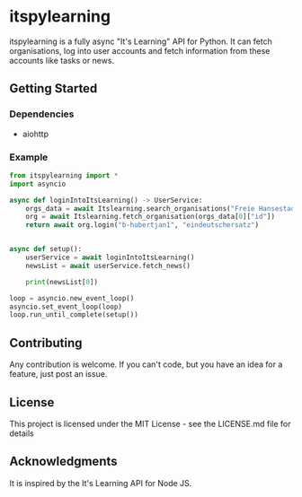 # itspylearning

itspylearning is a fully async "It's Learning" API for Python. 
It can fetch organisations, log into user accounts and fetch information from these accounts like tasks or news.


## Getting Started

### Dependencies

* aiohttp

### Example

```Python
from itspylearning import *
import asyncio

async def loginIntoItsLearning() -> UserService:
    orgs_data = await Itslearning.search_organisations("Freie Hansestadt Bremen")
    org = await Itslearning.fetch_organisation(orgs_data[0]["id"])
    return await org.login("b-hubertjan1", "eindeutschersatz")


async def setup():
    userService = await loginIntoItsLearning()
    newsList = await userService.fetch_news()

    print(newsList[0])

loop = asyncio.new_event_loop()
asyncio.set_event_loop(loop)
loop.run_until_complete(setup())

```

## Contributing

Any contribution is welcome. If you can't code, but you have an idea for a feature, just post an issue.


## License

This project is licensed under the MIT License - see the LICENSE.md file for details

## Acknowledgments

It is inspired by the It's Learning API for Node JS.